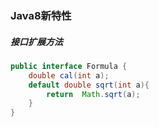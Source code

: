 ### Java8新特性

##### 接口扩展方法

```java
public interface Formula {
	double cal(int a);
	default double sqrt(int a){
		return  Math.sqrt(a);
	}
}
```